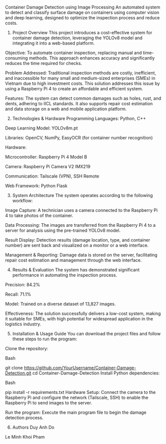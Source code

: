 Container Damage Detection using Image Processing
An automated system to detect and classify surface damage on containers using computer vision and deep learning, designed to optimize the inspection process and reduce costs.

1. Project Overview
This project introduces a cost-effective system for container damage detection, leveraging the YOLOv8 model and integrating it into a web-based platform.

Objective: To automate container inspection, replacing manual and time-consuming methods. This approach enhances accuracy and significantly reduces the time required for checks.

Problem Addressed: Traditional inspection methods are costly, inefficient, and inaccessible for many small and medium-sized enterprises (SMEs) in Vietnam due to high investment costs. This solution addresses this issue by using a Raspberry Pi 4 to create an affordable and efficient system.

Features: The system can detect common damages such as holes, rust, and dents, adhering to IICL standards. It also supports repair cost estimation and data storage on a web and mobile application platform.

2. Technologies & Hardware
Programming Languages: Python, C++

Deep Learning Model: YOLOv8m.pt

Libraries: OpenCV, NumPy, EasyOCR (for container number recognition)

Hardware:

Microcontroller: Raspberry Pi 4 Model B

Camera: Raspberry Pi Camera V2 IMX219

Communication: Tailscale (VPN), SSH Remote

Web Framework: Python Flask

3. System Architecture
The system operates according to the following workflow:

Image Capture: A technician uses a camera connected to the Raspberry Pi 4 to take photos of the container.

Data Processing: The images are transferred from the Raspberry Pi 4 to a server for analysis using the pre-trained YOLOv8 model.

Result Display: Detection results (damage location, type, and container number) are sent back and visualized on a monitor or a web interface.

Management & Reporting: Damage data is stored on the server, facilitating repair cost estimation and management through the web interface.

4. Results & Evaluation
The system has demonstrated significant performance in automating the inspection process.

Precision: 84.2%

Recall: 71.1%

Model: Trained on a diverse dataset of 13,827 images.

Effectiveness: The solution successfully delivers a low-cost system, making it suitable for SMEs, with high potential for widespread application in the logistics industry.

5. Installation & Usage Guide
You can download the project files and follow these steps to run the program:

Clone the repository:

Bash

git clone https://github.com/YourUsername/Container-Damage-Detection.git
cd Container-Damage-Detection
Install Python dependencies:

Bash

pip install -r requirements.txt
Hardware Setup: Connect the camera to the Raspberry Pi and configure the network (Tailscale, SSH) to enable the Raspberry Pi to send images to the server.

Run the program: Execute the main program file to begin the damage detection process.

6. Authors
Duy Anh Do

Le Minh Khoi Pham
